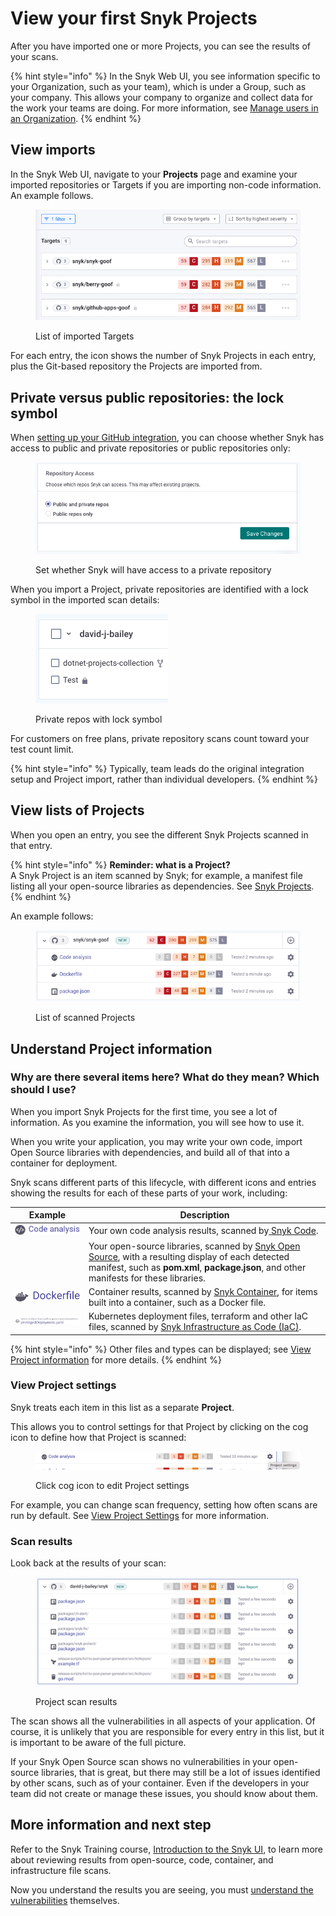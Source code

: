 # View your first Snyk Projects

After you have imported one or more Projects, you can see the results of your scans.

{% hint style="info" %}
In the Snyk Web UI, you see information specific to your Organization, such as your team), which is under a Group, such as your company. This allows your company to organize and collect data for the work your teams are doing. For more information, see  [Manage users in an Organization](../../snyk-admin/manage-users-in-organizations-and-groups/manage-users-in-organizations.md).
{% endhint %}

## View imports

In the Snyk Web UI, navigate to your **Projects** page and examine your imported repositories or Targets if you are importing non-code information. An example follows.

<figure><img src="../../.gitbook/assets/Target-list.png" alt="List of imported Targets"><figcaption><p>List of imported Targets</p></figcaption></figure>

For each entry, the icon shows the number of Snyk Projects in each entry, plus the Git-based repository the Projects are imported from.

## Private versus public repositories: the lock symbol

When [setting up your GitHub integration](../../integrations/git-repository-scm-integrations/snyk-github-integration.md), you can choose whether Snyk has access to public and private repositories or public repositories only:

<figure><img src="../../.gitbook/assets/image (405) (1).png" alt="Set whether Snyk will have access to a private repository"><figcaption><p>Set whether Snyk will have access to a private repository</p></figcaption></figure>

When you import a Project, private repositories are identified with a lock symbol in the imported scan details:

<figure><img src="../../.gitbook/assets/image (125) (1) (1) (1) (1) (1) (1) (1) (1) (1) (1) (2).png" alt="Private repos with lock symbol"><figcaption><p>Private repos with lock symbol</p></figcaption></figure>

For customers on free plans, private repository scans count toward your test count limit.

{% hint style="info" %}
Typically, team leads do the original integration setup and Project import, rather than individual developers.
{% endhint %}

## View lists of Projects

When you open an entry, you see the different Snyk Projects scanned in that entry.

{% hint style="info" %}
**Reminder: what is a Project?**\
A Snyk Project is an item scanned by Snyk; for example, a manifest file listing all your open-source libraries as dependencies. See [Snyk Projects](../../snyk-admin/introduction-to-snyk-projects/).
{% endhint %}

An example follows:

<figure><img src="../../.gitbook/assets/image (180) (1) (1) (1) (1) (1) (1).png" alt="List of scanned Projects"><figcaption><p>List of scanned Projects</p></figcaption></figure>

## Understand Project information

### Why are there several items here? What do they mean? Which should I use?

When you import Snyk Projects for the first time, you see a lot of information. As you examine the information, you will see how to use it.

When you write your application, you may write your own code, import Open Source libraries with dependencies, and build all of that into a container for deployment.

Snyk scans different parts of this lifecycle, with different icons and entries showing the results for each of these parts of your work, including:

| Example                                                                                         | Description                                                                                                                                                                                                                                   |
| ----------------------------------------------------------------------------------------------- | --------------------------------------------------------------------------------------------------------------------------------------------------------------------------------------------------------------------------------------------- |
| <img src="../../.gitbook/assets/image (297) (1).png" alt="" data-size="line">                   | Your own code analysis results, scanned by[ Snyk Code](../../scan-application-code/snyk-code/).                                                                                                                                               |
| <img src="../../.gitbook/assets/Screenshot 2022-07-20 at 11.14.02.png" alt="" data-size="line"> | Your open-source libraries, scanned by [Snyk Open Source](../../scan-application-code/snyk-open-source/), with a resulting display of each detected manifest, such as **pom.xml**, **package.json**, and other manifests for these libraries. |
| <img src="../../.gitbook/assets/image (307) (1).png" alt="" data-size="line">                   | Container results, scanned by [Snyk Container](../../scan-applications/snyk-container/), for items built into a container, such as a Docker file.                                                                                             |
| <img src="../../.gitbook/assets/image (206) (1) (1).png" alt="" data-size="original">           | Kubernetes deployment files, terraform and other IaC files, scanned by [Snyk Infrastructure as Code (IaC)](../../scan-applications/scan-infrastructure/scan-your-iac-source-code/).                                                           |

{% hint style="info" %}
Other files and types can be displayed; see [View Project information](../../snyk-admin/introduction-to-snyk-projects/view-project-information.md) for more details.
{% endhint %}

### View Project settings

Snyk treats each item in this list as a separate **Project**.

This allows you to control settings for that Project by clicking on the cog icon to define how that Project is scanned:

<figure><img src="../../.gitbook/assets/image (208) (1) (1) (1) (1) (1) (1) (1).png" alt="Click cog icon to edit settings"><figcaption><p>Click cog icon to edit Project settings</p></figcaption></figure>

For example, you can change scan frequency, setting how often scans are run by default. See [View Project Settings](https://docs.snyk.io/introducing-snyk/introduction-to-snyk-projects/view-project-settings) for more information.

### Scan results

Look back at the results of your scan:

<figure><img src="../../.gitbook/assets/image (167) (1) (1) (1) (1) (1) (1) (1) (1) (1) (1) (1) (1) (1) (1) (1) (1) (1) (1) (1) (1) (1) (1) (1) (1) (1) (1).png" alt="Project scan results"><figcaption><p>Project scan results</p></figcaption></figure>

The scan shows all the vulnerabilities in all aspects of your application. Of course, it is unlikely that you are responsible for every entry in this list, but it is important to be aware of the full picture.

If your Snyk Open Source scan shows no vulnerabilities in your open-source libraries, that is great, but there may still be a lot of issues identified by other scans, such as of your container. Even if the developers in your team did not create or manage these issues, you should know about them.

## More information and next step

Refer to the Snyk Training course, [Introduction to the Snyk UI](https://training.snyk.io/courses/introduction-to-the-snyk-ui), to learn more about reviewing results from open-source, code, container, and infrastructure file scans.&#x20;

Now you understand the results you are seeing, you must [understand the vulnerabilities](understand-your-vulnerabilities.md) themselves.
